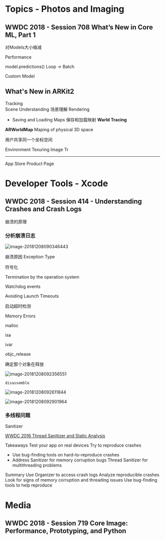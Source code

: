 # Topics - Photos and Imaging

## WWDC 2018 - Session 708 What’s New in Core ML, Part 1

对Models大小缩减


Performance

model.predictions()
Loop  -> Batch

Custom Model


## What's New in ARKit2

Tracking   
Scene Understanding    场景理解
Rendering		



- Saving and Loading Maps			保存和加载映射
**Warld Tracing**


**ARWorldMap**
Maping of physical 3D space

用户共享同一个坐标空间

Environment Texuring 
Image Tr	

-------
App Store Product Page



# Developer Tools - Xcode

## WWDC 2018 - Session 414 - Understanding Crashes and Crash Logs

崩溃的原理



### 分析崩溃日志

![image-20181208090346443](https://ws2.sinaimg.cn/large/006tNbRwgy1fxz28z612kj318q0qk4oc.jpg)

 崩溃原因  Exception Type

符号化



Termination by the  operation system

Watchdog events





Avoiding Launch Timeouts

启动超时检测



Memory Errors

malloc

isa

ivar

objc_release

确定那个对象在释放

![image-20181208092356551](https://ws3.sinaimg.cn/large/006tNbRwgy1fxz2tktldhj30xe0l0hbw.jpg)

`disassemble`

![image-20181208092611844](https://ws1.sinaimg.cn/large/006tNbRwgy1fxz2vwsglfj31ae0qmngv.jpg)

![image-20181208092901964](https://ws4.sinaimg.cn/large/006tNbRwgy1fxz2yv073bj318s0pktna.jpg)



### 多线程问题

Sanitizer



[WWDC 2016 Thread Sanitizer and Static Analysis](https://developer.apple.com/videos/play/wwdc2016/412/)


Takeaways
Test your app on real devices
Try to reproduce crashes
- Use bug-finding tools on hard-to-reproduce crashes
- Address Sanitizer for memory corruption bugs Thread Sanitizer for multithreading problems


Summary
Use Organizer to access crash logs
Analyze reproducible crashes
Look for signs of memory corruption and threading issues Use bug-finding tools to help reproduce


# Media

## WWDC 2018 - Session 719 Core Image: Performance, Prototyping, and Python